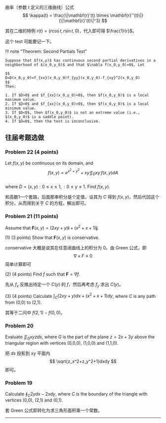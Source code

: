 
曲率（参数 $t$ 定义的三维曲线）公式
$$
\kappa(t) = \frac{\|\mathbf{r}'(t) \times \mathbf{r}''(t)\|}{\|\mathbf{r}'(t)\|^3}
$$

其在二维的特例 $r(t) = (r \cos t, r \sin t, 0)$，代入即可得 $\frac{1}{r}$。


这个 test 可能要记一下。

!!! note "Theorem: Second Partials Test"

    Suppose that $f(x,y)$ has continuous second partial derivatives in a neighborhood of $(x_0,y_0)$ and that $\nabla f(x_0,y_0)=0$. Let

    $$
    D=D(x_0,y_0)=f_{xx}(x_0,y_0)f_{yy}(x_0,y_0)-f_{xy}^2(x_0,y_0)
    $$
    Then:

    1. If $D>0$ and $f_{xx}(x_0,y_0)<0$, then $f(x_0,y_0)$ is a local maximum value.
    2. If $D>0$ and $f_{xx}(x_0,y_0)>0$, then $f(x_0,y_0)$ is a local minimum value.
    3. If $D<0$, then $f(x_0,y_0)$ is not an extreme value (i.e., $(x_0,y_0)$ is a saddle point).
    4. If $D=0$, then the test is inconclusive.



## 往届考题选做

### Problem 22 (4 points)

Let $f(x,y)$ be continuous on its domain, and  
$$
f(x,y) = e^{x^2+y^2} + xy \iint_D xy \, f(x,y) dA
$$  
where $D = {(x, y) : 0 \leq x \leq 1,: 0 \leq y \leq 1}$. Find $f(x,y)$.

和高数1一个套路，后面那串积分是个定值，设其为 $C$ 得到 $f(x,y)$，然后代回这个积分，从而得到关于 $C$ 的方程，解出即可。
### Problem 21 (11 points)

Assume that $\mathbf{F}(x, y) = (2xy + y)\mathbf{i} + (x^2 + x + 1)\mathbf{j}$.  

(1) (3 points) Show that $\mathbf{F}(x,y)$ is conservative.  

conservative 大概是说其在任意闭曲线上的积分为 $0$。由 Green 公式，即
$$
\nabla \times F \equiv 0
$$
简单计算即可

(2) (4 points) Find $f$ such that $\mathbf{F} = \nabla f$.  

先从 $f_x$ 反推出待定一个 $C(y)$ 的 $f$，然后再考虑 $f_y$ 求出 $C(y)$。

(3) (4 points) Calculate $\int_C (2xy + y) dx + (x^2 + x + 1) dy$, where $C$ is any path from (0,0) to (2,1).

其等于二问中 $f(2,1) - f(0,0)$。

### Problem 20

Evaluate $\iint_G xyz ds$, where $G$ is the part of the plane $z = 2x + 3y$ above the triangular region with vertices (0,0,0), (1,0,0) and (1,1,0).

把 $ds$ 投影到 xy 平面内 
$$ 
\sqrt{z_x^2+z_y^2+1}dxdy
$$
即可。

### Problem 19

Calculate $\oint_C 2y dx - 2x dy$, where $C$ is the boundary of the triangle with vertices (0,0), (2,1) and (0,1).

套 Green 公式即转化为求三角形面积乘一个常数。

---





